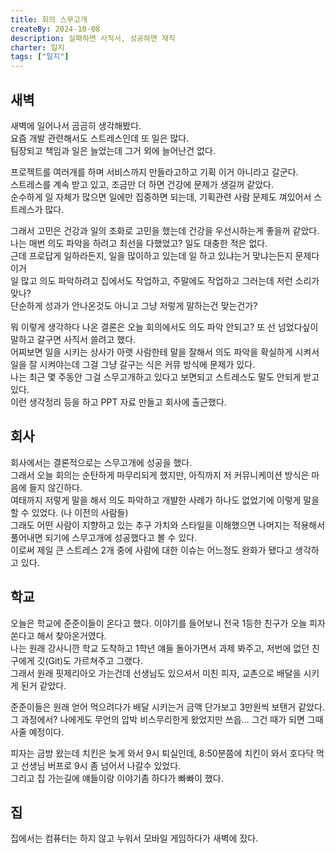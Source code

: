 ```yaml
---
title: 회의 스무고개
createBy: 2024-10-08
description: 실패하면 사직서, 성공하면 재직
charter: 일지
tags: ["일지"]
---
```


## 새벽

새벽에 일어나서 곰곰히 생각해봤다.  
요즘 개발 관련해서도 스트레스인데 또 일은 많다.  
팀장되고 책임과 일은 늘었는데 그거 외에 늘어난건 없다.

프로젝트를 여러개를 하며 서비스까지 만들라고하고 기획 이거 아니라고 갈군다.  
스트레스를 계속 받고 있고, 조금만 더 하면 건강에 문제가 생길꺼 같았다.  
순수하게 일 자체가 많으면 일에만 집중하면 되는데, 기획관련 사람 문제도 껴있어서 스트레스가 많다.

그래서 고민은 건강과 일의 조화로 고민을 했는데 건강을 우선시하는게 좋을꺼 같았다.  
나는 매번 의도 파악을 하려고 최선을 다했었고? 일도 대충한 적은 없다.  
근데 프로답게 일하라든지, 일을 많이하고 있는데 일 하고 있냐는거 맞냐는든지 문제다 이거  
일 많고 의도 파악하려고 집에서도 작업하고, 주말에도 작업하고 그러는데 저런 소리가 맞나?  
단순하게 성과가 안나온것도 아니고 그냥 저렇게 말하는건 맞는건가?

뭐 이렇게 생각하다 나온 결론은 오늘 회의에서도 의도 파악 안되고? 또 선 넘었다싶이 말하고 갈구면 사직서 쓸려고 했다.  
어찌보면 일을 시키는 상사가 아랫 사람한테 말을 잘해서 의도 파악을 확실하게 시켜서 일을 잘 시켜야는데 그걸 그냥 갈구는 식은 커뮤 방식에 문제가 있다.  
나는 최근 몇 주동안 그걸 스무고개하고 있다고 보면되고 스트레스도 말도 안되게 받고 있다.  
이런 생각정리 등을 하고 PPT 자료 만들고 회사에 출근했다.

## 회사

회사에서는 결론적으로는 스무고개에 성공을 했다.  
그래서 오늘 회의는 순탄하게 마무리되게 했지만, 아직까지 저 커뮤니케이션 방식은 마음에 들지 않긴하다.  
여태까지 저렇게 말을 해서 의도 파악하고 개발한 사례가 하나도 없었기에 이렇게 말을 할 수 있었다. (나 이전의 사람들)  
그래도 어떤 사람이 지향하고 있는 추구 가치와 스타일을 이해했으면 나머지는 적용해서 풀어내면 되기에 스무고개에 성공했다고 볼 수 있다.  
이로써 제일 큰 스트레스 2개 중에 사람에 대한 이슈는 어느정도 완화가 됐다고 생각하고 있다.

## 학교

오늘은 학교에 준준이들이 온다고 했다. 이야기를 들어보니 전국 1등한 친구가 오늘 피자 쏜다고 해서 찾아온거였다.  
나는 원래 강사니깐 학교 도착하고 1학년 얘들 돌아가면서 과제 봐주고, 저번에 없던 친구에게 깃(Git)도 가르쳐주고 그랬다.  
그래서 원래 핏제리아오 가는건데 선생님도 있으셔서 미친 피자, 교촌으로 배달을 시키게 된거 같았다.

준준이들은 원래 얻어 먹으려다가 배달 시키는거 금액 단가보고 3만원씩 보탠거 같았다.  
그 과정에서? 나에게도 무언의 압박 비스무리한게 왔었지만 쓰읍... 그건 때가 되면 그때 사줄 예정이다.

피자는 금방 왔는데 치킨은 늦게 와서 9시 퇴실인데, 8:50분쯤에 치킨이 와서 호다닥 먹고 선생님 버프로 9시 좀 넘어서 나갈수 있었다.  
그리고 집 가는길에 얘들이랑 이야기좀 하다가 빠빠이 했다.

## 집

집에서는 컴퓨터는 하지 않고 누워서 모바일 게임하다가 새벽에 잤다.
